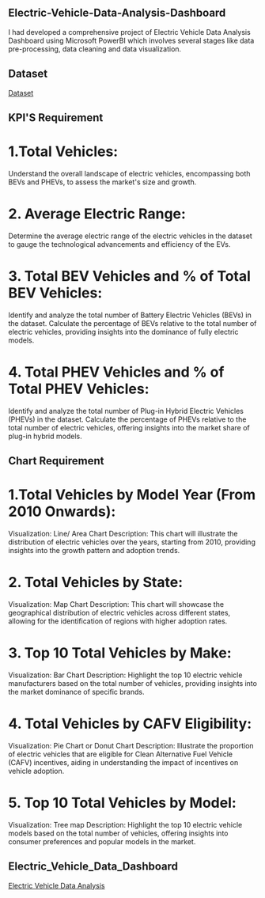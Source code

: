 ## Electric-Vehicle-Data-Analysis-Dashboard 
I had developed a comprehensive project of Electric Vehicle Data Analysis Dashboard using Microsoft PowerBI which involves several stages like data pre-processing, data cleaning and data visualization.
## Dataset
<a href="https://1drv.ms/x/c/09cf6a15c78289fd/Ed9XTXH4e3tMh04AfAlMQ9sB2ynkn5xV4iDsImxTshqZ3Q?e=wTHcQI">Dataset</a>
## KPI'S Requirement
# 1.Total Vehicles:
Understand the overall landscape of electric vehicles, encompassing both BEVs and PHEVs, to assess the market's size and growth.
# 2. Average Electric Range:
Determine the average electric range of the electric vehicles in the dataset to gauge the technological advancements and efficiency of the EVs.
# 3. Total BEV Vehicles and % of Total BEV Vehicles:
Identify and analyze the total number of Battery Electric Vehicles (BEVs) in the dataset.
Calculate the percentage of BEVs relative to the total number of electric vehicles, providing insights into the dominance of fully electric models.
# 4. Total PHEV Vehicles and % of Total PHEV Vehicles:
Identify and analyze the total number of Plug-in Hybrid Electric Vehicles (PHEVs) in the dataset.
Calculate the percentage of PHEVs relative to the total number of electric vehicles, offering insights into the market share of plug-in hybrid models.
## Chart Requirement
# 1.Total Vehicles by Model Year (From 2010 Onwards):
Visualization: Line/ Area Chart
Description: This chart will illustrate the distribution of electric vehicles over the years, starting from 2010, providing insights into the growth pattern and adoption trends.
# 2. Total Vehicles by State:
Visualization: Map Chart 
Description: This chart will showcase the geographical distribution of electric vehicles across different states, allowing for the identification of regions with higher adoption rates.
# 3. Top 10 Total Vehicles by Make:
Visualization: Bar Chart 
Description: Highlight the top 10 electric vehicle manufacturers based on the total number of vehicles, providing insights into the market dominance of specific brands.
# 4. Total Vehicles by CAFV Eligibility:
Visualization: Pie Chart or Donut Chart
Description: Illustrate the proportion of electric vehicles that are eligible for Clean Alternative Fuel Vehicle (CAFV) incentives, aiding in understanding the impact of incentives on vehicle adoption.
# 5. Top 10 Total Vehicles by Model:
Visualization: Tree map
Description: Highlight the top 10 electric vehicle models based on the total number of vehicles, offering insights into consumer preferences and popular models in the market.
## Electric_Vehicle_Data_Dashboard 
<a href="https://github.com/sivasenthilvignesh/Electric_vehicle_analysis/blob/main/Electric_vehicle_analysis.png">Electric Vehicle Data Analysis</a>


